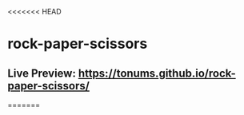 <<<<<<< HEAD
# rock-paper-scissors
## Live Preview: https://tonums.github.io/rock-paper-scissors/
=======
